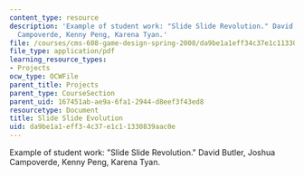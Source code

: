 ```yaml
---
content_type: resource
description: 'Example of student work: "Slide Slide Revolution." David Butler, Joshua
  Campoverde, Kenny Peng, Karena Tyan.'
file: /courses/cms-608-game-design-spring-2008/da9be1a1eff34c37e1c11330839aac0e_bcpt4.pdf
file_type: application/pdf
learning_resource_types:
- Projects
ocw_type: OCWFile
parent_title: Projects
parent_type: CourseSection
parent_uid: 167451ab-ae9a-6fa1-2944-d8eef3f43ed8
resourcetype: Document
title: Slide Slide Evolution
uid: da9be1a1-eff3-4c37-e1c1-1330839aac0e
---
```

Example of student work: "Slide Slide Revolution." David Butler, Joshua Campoverde, Kenny Peng, Karena Tyan.

